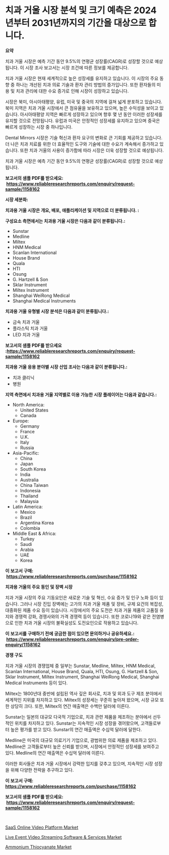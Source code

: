 <p><h1>치과 거울 시장 분석 및 크기 예측은 2024년부터 2031년까지의 기간을 대상으로 합니다.</h1></p><p><strong>요약</strong></p>
<p><p>치과 거울 시장은 예측 기간 동안 9.5%의 연평균 성장률(CAGR)로 성장할 것으로 예상됩니다. 이 시장 조사 보고서는 시장 조건에 따른 정보를 제공합니다. </p><p>치과 거울 시장은 현재 세계적으로 높은 성장세를 유지하고 있습니다. 이 시장의 주요 동향 중 하나는 개선된 치과 의료 기술과 환자 관리 방법의 증가입니다. 또한 환자들의 미용 및 치과 관리에 대한 수요 증가로 인해 시장이 성장하고 있습니다. </p><p>시장은 북미, 아시아태평양, 유럽, 미국 및 중국의 지역에 걸쳐 넓게 분포하고 있습니다. 북미 지역은 치과 거울 시장에서 큰 점유율을 보유하고 있으며, 높은 수익성을 보이고 있습니다. 아시아태평양 지역은 빠르게 성장하고 있으며 향후 몇 년 동안 이러한 성장세를 유지할 것으로 전망됩니다. 유럽과 미국은 안정적인 성장세를 유지하고 있으며 중국은 빠르게 성장하는 시장 중 하나입니다.</p><p>Dental Mirrors 시장은 기술 혁신과 환자 요구의 변화로 큰 기회를 제공하고 있습니다. 더 나은 치과 치료를 위한 더 효율적인 도구와 기술에 대한 수요가 계속해서 증가하고 있습니다. 또한 치과 거울의 사용이 증가함에 따라 시장은 더욱 성장할 것으로 예상됩니다. </p><p>치과 거울 시장은 예측 기간 동안 9.5%의 연평균 성장률(CAGR)로 성장할 것으로 예상됩니다.</p></p>
<p><strong>보고서의 샘플 PDF를 받으세요: &nbsp;<a href="https://www.reliableresearchreports.com/enquiry/request-sample/1158162">https://www.reliableresearchreports.com/enquiry/request-sample/1158162</a></strong></p>
<p><strong>시장 세분화:</strong></p>
<p><strong> 치과용 거울 시장은 개요, 배포, 애플리케이션 및 지역으로 더 분류됩니다. :</strong></p>
<p><strong>구성요소 측면에서는 치과용 거울 시장은 다음과 같이 분류됩니다.:</strong></p>
<p><ul><li>Sunstar</li><li>Medline</li><li>Miltex</li><li>HNM Medical</li><li>Scanlan International</li><li>House Brand</li><li>Quala</li><li>HTI</li><li>Osung</li><li>G. Hartzell & Son</li><li>Sklar Instrument</li><li>Miltex Instrument</li><li>Shanghai WeiRong Medical</li><li>Shanghai Medical Instruments</li></ul></p>
<p><strong> 치과용 거울 유형별 시장 분석은 다음과 같이 분류됩니다.:</strong></p>
<p><ul><li>금속 치과 거울</li><li>플라스틱 치과 거울</li><li>LED 치과 거울</li></ul></p>
<p><strong>보고서의 샘플 PDF를 받으세요 :<a href="https://www.reliableresearchreports.com/enquiry/request-sample/1158162">https://www.reliableresearchreports.com/enquiry/request-sample/1158162</a></strong></p>
<p><strong> 치과용 거울 응용 분야별 시장 산업 조사는 다음과 같이 분류됩니다.:</strong></p>
<p><ul><li>치과 클리닉</li><li>병원</li></ul></p>
<p><strong>지역 측면에서 치과용 거울 지역별로 이용 가능한 시장 플레이어는 다음과 같습니다.:</strong></p>
<p><ul>
    <li>
        North America:
        <ul>
            <li>United States</li>
            <li>Canada</li>
        </ul>
    </li>
    <li>
        Europe:
        <ul>
            <li>Germany</li>
            <li>France</li>
            <li>U.K.</li>
            <li>Italy</li>
            <li>Russia</li>
        </ul>
    </li>
    <li>
        Asia-Pacific:
        <ul>
            <li>China</li>
            <li>Japan</li>
            <li>South Korea</li>
            <li>India</li>
            <li>Australia</li>
            <li>China Taiwan</li>
            <li>Indonesia</li>
            <li>Thailand</li>
            <li>Malaysia</li>
        </ul>
    </li>
    <li>
        Latin America:
        <ul>
            <li>Mexico</li>
            <li>Brazil</li>
            <li>Argentina Korea</li>
            <li>Colombia</li>
        </ul>
    </li>
    <li>
        Middle East & Africa:
        <ul>
            <li>Turkey</li>
            <li>Saudi</li>
            <li>Arabia</li>
            <li>UAE</li>
            <li>Korea</li>
        </ul>
    </li>
    </ul></p>
<p><strong>이 보고서 구매: &nbsp;<a href="https://www.reliableresearchreports.com/purchase/1158162">https://www.reliableresearchreports.com/purchase/1158162</a></strong></p>
<p><strong>치과용 거울의 주요 동인 및 장벽 시장</strong></p>
<p><p>치과 거울 시장의 주요 기동요인은 새로운 기술 및 혁신, 수요 증가 및 인구 노화 등이 있습니다. 그러나 시장 진입 장벽에는 고가의 치과 거울 제품 및 장비, 규제 요건의 복잡성, 대중화된 제품 수요 등이 있습니다. 시장에서의 주요 도전은 치과 거울 제품의 고품질 유지와 경쟁력 강화, 경쟁사와의 가격 경쟁력 등이 있습니다. 또한 코로나19와 같은 전염병으로 인한 치과 거울 시장의 불확실성도 도전요인으로 작용하고 있습니다.</p></p>
<p><strong>이 보고서를 구매하기 전에 궁금한 점이 있으면 문의하거나 공유하세요.: &nbsp;<a href="https://www.reliableresearchreports.com/enquiry/pre-order-enquiry/1158162">https://www.reliableresearchreports.com/enquiry/pre-order-enquiry/1158162</a></strong></p>
<p><strong>경쟁 구도</strong></p>
<p><p>치과 거울 시장의 경쟁업체 중 일부는 Sunstar, Medline, Miltex, HNM Medical, Scanlan International, House Brand, Quala, HTI, Osung, G. Hartzell & Son, Sklar Instrument, Miltex Instrument, Shanghai WeiRong Medical, Shanghai Medical Instruments 등이 있다.</p><p>Miltex는 1800년대 중반에 설립된 역사 깊은 회사로, 치과 및 외과 도구 제조 분야에서 세계적인 지위를 차지하고 있다. Miltex의 성장세는 꾸준히 높아져 왔으며, 시장 규모 또한 상당히 크다. 또한, Miltex의 연간 매출액은 수백만 달러에 이른다. </p><p>Sunstar는 일본의 대규모 다국적 기업으로, 치과 관련 제품을 제조하는 분야에서 선두적인 위치를 차지하고 있다. Sunstar는 지속적인 시장 성장을 겪어왔으며, 고객들로부터 높은 평가를 받고 있다. Sunstar의 연간 매출액은 수십억 달러에 달한다. </p><p>Medline은 미국의 대규모 의료기기 기업으로, 광범위한 의료 제품을 제조하고 있다. Medline은 고객들로부터 높은 신뢰를 받으며, 시장에서 안정적인 성장세를 보여주고 있다. Medline의 연간 매출액은 수십억 달러에 이른다.</p><p>이러한 회사들은 치과 거울 시장에서 강력한 입지를 갖추고 있으며, 지속적인 시장 성장을 위해 다양한 전략을 추구하고 있다.</p></p>
<p><strong>이 보고서 구매: &nbsp; <a href="https://www.reliableresearchreports.com/purchase/1158162">https://www.reliableresearchreports.com/purchase/1158162</a></strong></p>
<p><strong>보고서의 샘플 PDF를 받으세요: &nbsp;<a href="https://www.reliableresearchreports.com/enquiry/request-sample/1158162">https://www.reliableresearchreports.com/enquiry/request-sample/1158162</a></strong><strong></strong></p>
<p>&nbsp;</p>
<p><p><a href="https://view.publitas.com/reportprime-1/saas-online-video-platform-market-research-report-provides-critical-insights-that-can-help-shape-business-development-and-investment-strategies/">SaaS Online Video Platform Market</a></p><p><a href="https://view.publitas.com/reportprime-1/live-event-video-streaming-software-services-market-size-furnishes-valuable-information-encompassing-market-share-market-trends-and-projections-spanning-from-2023-to-2030/">Live Event Video Streaming Software & Services Market</a></p><p><a href="https://github.com/Hazelklievgspy6vdcsmu106w/Market-Research-Report-List-1/blob/main/ammonium-thiocyanate-market.md">Ammonium Thiocyanate Market</a></p></p>